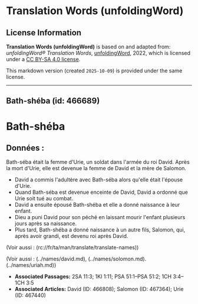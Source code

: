 # Translation Words (unfoldingWord)

## License Information

**Translation Words (unfoldingWord)** is based on and adapted from: _unfoldingWord® Translation Words_, [unfoldingWord](https://unfoldingword.org/utw), 2022, which is licensed under a [CC BY-SA 4.0 license](https://creativecommons.org/licenses/by-sa/4.0/legalcode.en).

This markdown version (created `2025-10-09`) is provided under the same license.



--------------------------------

## Bath-shéba (id: 466689)

Bath\-shéba
===========

Données :
---------

Bath\-séba était la femme d'Urie, un soldat dans l'armée du roi David. Après la mort d'Urie, elle est devenue la femme de David et la mère de Salomon.

* David a commis l'adultère avec Bath\-séba alors qu'elle était l'épouse d'Urie.
* Quand Bath\-séba est devenue enceinte de David, David a ordonné que Urie soit tué au combat.
* David a ensuite épousé Bath\-shéba et elle a donné naissance à leur enfant.
* Dieu a puni David pour son péché en laissant mourir l'enfant plusieurs jours après sa naissance.
* Plus tard, Bath\-shéba a donné naissance à un autre fils, Salomon, qui, après avoir grandi, est devenu roi après David.

(Voir aussi : (rc://fr/ta/man/translate/translate\-names))

(Voir aussi : (../names/david.md), (../names/solomon.md). (../names/uriah.md))

* **Associated Passages:** 2SA 11:3; 1KI 1:11; PSA 51:1–PSA 51:2; 1CH 3:4–1CH 3:5
* **Associated Articles:** David (ID: 466808); Salomon (ID: 467364); Urie (ID: 467440)

